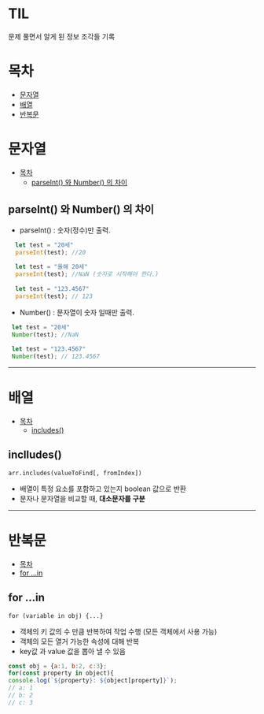 # TIL 
문제 풀면서 알게 된 정보 조각들 기록

# 목차
  * [문자열](#문자열)
  * [배열](#배열)
  * [반복문](#반복문)

# 문자열
* [목차](#목차) 
  * [parseInt() 와 Number() 의 차이](#parseInt()-와-Number()-의-차이) 
 
 
## parseInt() 와 Number() 의 차이
* parseInt() : 숫자(정수)만 출력.   
```javascript
  let test = "20세"
  parseInt(test); //20
  
  let test = "올해 20세"
  parseInt(test); //NaN (숫자로 시작해야 한다.)
  
  let test = "123.4567"
  parseInt(test); // 123
  ```
* Number() : 문자열이 숫자 일때만 출력.
 ```javascript
  let test = "20세"
  Number(test); //NaN
  
  let test = "123.4567"
  Number(test); // 123.4567
  ```
 - - - 
  
# 배열
* [목차](#목차) 
  * [includes()](#includes())

## inclludes()
`arr.includes(valueToFind[, fromIndex])`
- 배열이 특정 요소를 포함하고 있는지 boolean 값으로 반환  
- 문자나 문자열을 비교할 때, **대소문자를 구분**   

- - -

# 반복문
- [목차](#목차)
 - [for ...in](#for-...in)

## for ...in
`for (variable in obj) {...}`
- 객체의 키 값의 수 만큼 반복하여 작업 수행 (모든 객체에서 사용 가능)
- 객체의 모든 열거 가능한 속성에 대해 반복
- key값 과 value 값을 뽑아 낼 수 있음
```javascript
const obj = {a:1, b:2, c:3};
for(const property in object){
console.log(`${property}: ${object[property]}`);
// a: 1
// b: 2
// c: 3
```


  
